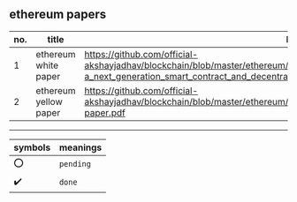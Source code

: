 ## ethereum papers

no. | title | link | description | status
--- | ----- | ---- | ----------- | ------
1 | ethereum white paper | https://github.com/official-akshayjadhav/blockchain/blob/master/ethereum/basics/docs/%23%20%20Ethereum_white_paper-a_next_generation_smart_contract_and_decentralized_application_platform-vitalik-buterin.pdf | - | :o:
2 | ethereum yellow paper | https://github.com/official-akshayjadhav/blockchain/blob/master/ethereum/basics/docs/%23%20%20ethereum-yellow-paper.pdf | - | :o:


---
symbols | meanings
------- | --------
:o: | `pending`
:heavy_check_mark: | `done`
